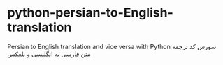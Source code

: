 # python-persian-to-English-translation
Persian to English translation and vice versa with Python
سورس کد ترجمه متن فارسی به انگلیسی و بلعکس 

